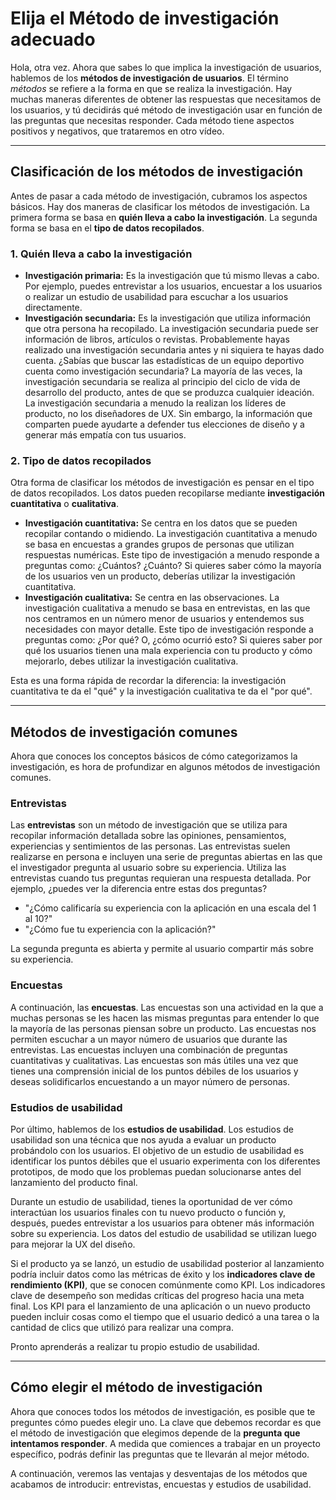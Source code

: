 # Elija el Método de investigación adecuado

Hola, otra vez. Ahora que sabes lo que implica la investigación de usuarios, hablemos de los **métodos de investigación de usuarios**. El término *métodos* se refiere a la forma en que se realiza la investigación. Hay muchas maneras diferentes de obtener las respuestas que necesitamos de los usuarios, y tú decidirás qué método de investigación usar en función de las preguntas que necesitas responder. Cada método tiene aspectos positivos y negativos, que trataremos en otro vídeo.

---

## Clasificación de los métodos de investigación

Antes de pasar a cada método de investigación, cubramos los aspectos básicos. Hay dos maneras de clasificar los métodos de investigación. La primera forma se basa en **quién lleva a cabo la investigación**. La segunda forma se basa en el **tipo de datos recopilados**.

### 1. Quién lleva a cabo la investigación

* **Investigación primaria:** Es la investigación que tú mismo llevas a cabo. Por ejemplo, puedes entrevistar a los usuarios, encuestar a los usuarios o realizar un estudio de usabilidad para escuchar a los usuarios directamente.
* **Investigación secundaria:** Es la investigación que utiliza información que otra persona ha recopilado. La investigación secundaria puede ser información de libros, artículos o revistas. Probablemente hayas realizado una investigación secundaria antes y ni siquiera te hayas dado cuenta. ¿Sabías que buscar las estadísticas de un equipo deportivo cuenta como investigación secundaria? La mayoría de las veces, la investigación secundaria se realiza al principio del ciclo de vida de desarrollo del producto, antes de que se produzca cualquier ideación. La investigación secundaria a menudo la realizan los líderes de producto, no los diseñadores de UX. Sin embargo, la información que comparten puede ayudarte a defender tus elecciones de diseño y a generar más empatía con tus usuarios.

### 2. Tipo de datos recopilados

Otra forma de clasificar los métodos de investigación es pensar en el tipo de datos recopilados. Los datos pueden recopilarse mediante **investigación cuantitativa** o **cualitativa**.

* **Investigación cuantitativa:** Se centra en los datos que se pueden recopilar contando o midiendo. La investigación cuantitativa a menudo se basa en encuestas a grandes grupos de personas que utilizan respuestas numéricas. Este tipo de investigación a menudo responde a preguntas como: ¿Cuántos? ¿Cuánto? Si quieres saber cómo la mayoría de los usuarios ven un producto, deberías utilizar la investigación cuantitativa.
* **Investigación cualitativa:** Se centra en las observaciones. La investigación cualitativa a menudo se basa en entrevistas, en las que nos centramos en un número menor de usuarios y entendemos sus necesidades con mayor detalle. Este tipo de investigación responde a preguntas como: ¿Por qué? O, ¿cómo ocurrió esto? Si quieres saber por qué los usuarios tienen una mala experiencia con tu producto y cómo mejorarlo, debes utilizar la investigación cualitativa.

Esta es una forma rápida de recordar la diferencia: la investigación cuantitativa te da el "qué" y la investigación cualitativa te da el "por qué".

---

## Métodos de investigación comunes

Ahora que conoces los conceptos básicos de cómo categorizamos la investigación, es hora de profundizar en algunos métodos de investigación comunes.

### Entrevistas

Las **entrevistas** son un método de investigación que se utiliza para recopilar información detallada sobre las opiniones, pensamientos, experiencias y sentimientos de las personas. Las entrevistas suelen realizarse en persona e incluyen una serie de preguntas abiertas en las que el investigador pregunta al usuario sobre su experiencia. Utiliza las entrevistas cuando tus preguntas requieran una respuesta detallada. Por ejemplo, ¿puedes ver la diferencia entre estas dos preguntas?

* "¿Cómo calificaría su experiencia con la aplicación en una escala del 1 al 10?"
* "¿Cómo fue tu experiencia con la aplicación?"

La segunda pregunta es abierta y permite al usuario compartir más sobre su experiencia.

### Encuestas

A continuación, las **encuestas**. Las encuestas son una actividad en la que a muchas personas se les hacen las mismas preguntas para entender lo que la mayoría de las personas piensan sobre un producto. Las encuestas nos permiten escuchar a un mayor número de usuarios que durante las entrevistas. Las encuestas incluyen una combinación de preguntas cuantitativas y cualitativas. Las encuestas son más útiles una vez que tienes una comprensión inicial de los puntos débiles de los usuarios y deseas solidificarlos encuestando a un mayor número de personas.

### Estudios de usabilidad

Por último, hablemos de los **estudios de usabilidad**. Los estudios de usabilidad son una técnica que nos ayuda a evaluar un producto probándolo con los usuarios. El objetivo de un estudio de usabilidad es identificar los puntos débiles que el usuario experimenta con los diferentes prototipos, de modo que los problemas puedan solucionarse antes del lanzamiento del producto final.

Durante un estudio de usabilidad, tienes la oportunidad de ver cómo interactúan los usuarios finales con tu nuevo producto o función y, después, puedes entrevistar a los usuarios para obtener más información sobre su experiencia. Los datos del estudio de usabilidad se utilizan luego para mejorar la UX del diseño.

Si el producto ya se lanzó, un estudio de usabilidad posterior al lanzamiento podría incluir datos como las métricas de éxito y los **indicadores clave de rendimiento (KPI)**, que se conocen comúnmente como KPI. Los indicadores clave de desempeño son medidas críticas del progreso hacia una meta final. Los KPI para el lanzamiento de una aplicación o un nuevo producto pueden incluir cosas como el tiempo que el usuario dedicó a una tarea o la cantidad de clics que utilizó para realizar una compra.

Pronto aprenderás a realizar tu propio estudio de usabilidad.

---

## Cómo elegir el método de investigación

Ahora que conoces todos los métodos de investigación, es posible que te preguntes cómo puedes elegir uno. La clave que debemos recordar es que el método de investigación que elegimos depende de la **pregunta que intentamos responder**. A medida que comiences a trabajar en un proyecto específico, podrás definir las preguntas que te llevarán al mejor método.

A continuación, veremos las ventajas y desventajas de los métodos que acabamos de introducir: entrevistas, encuestas y estudios de usabilidad.
